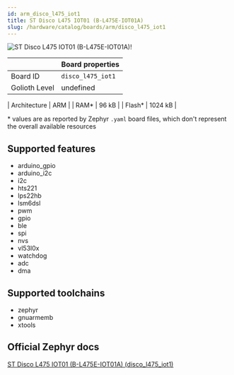 ```yaml
---
id: arm_disco_l475_iot1
title: ST Disco L475 IOT01 (B-L475E-IOT01A)
slug: /hardware/catalog/boards/arm/disco_l475_iot1
---
```


[//]: # (This is an auto-generated file, do not edit! Changes to it will be lost upon re-generation)

![ST Disco L475 IOT01 (B-L475E-IOT01A)!](/img/boards/arm/disco_l475_iot1.jpg "ST Disco L475 IOT01 (B-L475E-IOT01A)")

|                | Board properties     |
| -------------  | -------------------- |
| Board ID       | `disco_l475_iot1` |
| Golioth Level  | undefined       |

| Architecture   | ARM |
| RAM*           | 96 kB |
| Flash*         | 1024 kB |

\* values are as reported by Zephyr `.yaml` board files, which don't represent the overall available resources



## Supported features

* arduino_gpio
* arduino_i2c
* i2c
* hts221
* lps22hb
* lsm6dsl
* pwm
* gpio
* ble
* spi
* nvs
* vl53l0x
* watchdog
* adc
* dma

## Supported toolchains

* zephyr
* gnuarmemb
* xtools

## Official Zephyr docs

[ST Disco L475 IOT01 (B-L475E-IOT01A) (disco_l475_iot1)](https://docs.zephyrproject.org/latest/boards/arm/disco_l475_iot1/doc/index.html)
